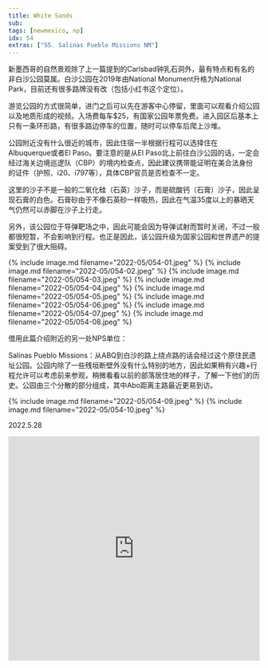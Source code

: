 ```yaml
---
title: White Sands
sub: 
tags: [newmexico, np]
idx: 54
extras: ["55. Salinas Pueblo Missions NM"]
---
```


新墨西哥的自然景观除了上一篇提到的Carlsbad钟乳石洞外，最有特点和有名的非白沙公园莫属。白沙公园在2019年由National Monument升格为National Park，目前还有很多路牌没有改（包括小红书这个定位）。

游览公园的方式很简单，进门之后可以先在游客中心停留，里面可以观看介绍公园以及地质形成的视频。入场费每车$25，有国家公园年票免费。进入园区后基本上只有一条环形路，有很多路边停车的位置，随时可以停车后爬上沙堆。

公园附近没有什么很近的城市，因此住宿一半根据行程可以选择住在Albuquerque或者El Paso。要注意的是从El Paso北上前往白沙公园的话，一定会经过海关边境巡逻队（CBP）的境内检查点，因此建议携带能证明在美合法身份的证件（护照、i20、i797等），具体CBP官员是否检查不一定。

这里的沙子不是一般的二氧化硅（石英）沙子，而是硫酸钙（石膏）沙子，因此呈现石膏的白色。石膏砂由于不像石英砂一样吸热，因此在气温35度以上的暴晒天气仍然可以赤脚在沙子上行走。

另外，该公园位于导弹靶场之中，因此可能会因为导弹试射而暂时关闭，不过一般都很短暂，不会影响到行程。也正是因此，该公园升级为国家公园和世界遗产的提案受到了很大阻碍。

{% include image.md filename="2022-05/054-01.jpeg" %}
{% include image.md filename="2022-05/054-02.jpeg" %}
{% include image.md filename="2022-05/054-03.jpeg" %}
{% include image.md filename="2022-05/054-04.jpeg" %}
{% include image.md filename="2022-05/054-05.jpeg" %}
{% include image.md filename="2022-05/054-06.jpeg" %}
{% include image.md filename="2022-05/054-07.jpeg" %}
{% include image.md filename="2022-05/054-08.jpeg" %}

借用此篇介绍附近的另一处NPS单位：

Salinas Pueblo Missions：从ABQ到白沙的路上绕点路的话会经过这个原住民遗址公园。公园内除了一些残垣断壁外没有什么特别的地方，因此如果稍有兴趣+行程允许可以考虑前来参观，稍微看看以前的部落居住地的样子，了解一下他们的历史。公园由三个分散的部分组成，其中Abo距离主路最近更易到访。

{% include image.md filename="2022-05/054-09.jpeg" %}
{% include image.md filename="2022-05/054-10.jpeg" %}

2022.5.28

<iframe src="https://www.google.com/maps/embed?pb=!1m14!1m8!1m3!1d1717345.4313327046!2d-106.3278488!3d32.7872132!3m2!1i1024!2i768!4f13.1!3m3!1m2!1s0x86e06303071072f3%3A0x36d1188767bf20c3!2sWhite%20Sands%20National%20Park!5e0!3m2!1sen!2sca!4v1656315223287!5m2!1sen!2sca" width="100%" height="450" style="border:0;" allowfullscreen="" loading="lazy" referrerpolicy="no-referrer-when-downgrade"></iframe>
